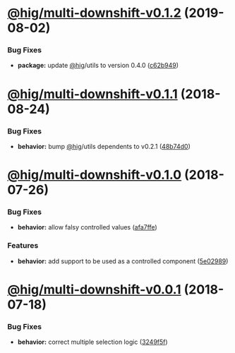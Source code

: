 # [@hig/multi-downshift-v0.1.2](https://github.com/Autodesk/hig/compare/@hig/multi-downshift@0.1.1...@hig/multi-downshift@0.1.2) (2019-08-02)


### Bug Fixes

* **package:** update [@hig](https://github.com/hig)/utils to version 0.4.0 ([c62b949](https://github.com/Autodesk/hig/commit/c62b949))

# [@hig/multi-downshift-v0.1.1](https://github.com/Autodesk/hig/compare/@hig/multi-downshift@0.1.0...@hig/multi-downshift@0.1.1) (2018-08-24)


### Bug Fixes

* **behavior:** bump [@hig](https://github.com/hig)/utils dependents to v0.2.1 ([48b74d0](https://github.com/Autodesk/hig/commit/48b74d0))

<a name="@hig/multi-downshift-v0.1.0"></a>
# [@hig/multi-downshift-v0.1.0](https://github.com/Autodesk/hig/compare/@hig/multi-downshift@0.0.1...@hig/multi-downshift@0.1.0) (2018-07-26)


### Bug Fixes

* **behavior:** allow falsy controlled values ([afa7ffe](https://github.com/Autodesk/hig/commit/afa7ffe))


### Features

* **behavior:** add support to be used as a controlled component ([5e02989](https://github.com/Autodesk/hig/commit/5e02989))

<a name="@hig/multi-downshift-v0.0.1"></a>
# [@hig/multi-downshift-v0.0.1](https://github.com/Autodesk/hig/compare/@hig/multi-downshift@0.0.0...@hig/multi-downshift@0.0.1) (2018-07-18)


### Bug Fixes

* **behavior:** correct multiple selection logic ([3249f5f](https://github.com/Autodesk/hig/commit/3249f5f))
